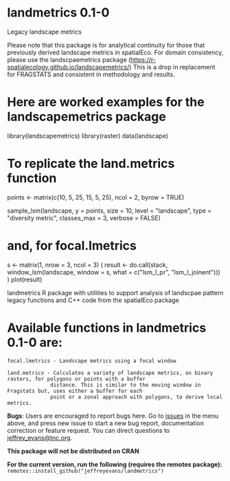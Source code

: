 # landmetrics 0.1-0
Legacy landscape metrics

Please note that this package is for analytical continuity for those that previously 
derived landscape metrics in spatialEco. For domain consistency, please use the 
landscpaemetrics package (https://r-spatialecology.github.io/landscapemetrics/) 
This is a drop in replacement for FRAGSTATS and consistent in methodology and 
results. 

# Here are worked examples for the landscapemetrics package

library(landscapemetrics)
library(raster)
  data(landscape)

# To replicate the land.metrics function 

points <- matrix(c(10, 5, 25, 15, 5, 25), 
                 ncol = 2, byrow = TRUE)

sample_lsm(landscape, y = points, size = 10, 
           level = "landscape", type = "diversity metric", 
           classes_max = 3,
           verbose = FALSE)   

# and, for focal.lmetrics

s <- matrix(1, nrow = 3, ncol = 3)
( result <- do.call(stack, window_lsm(landscape, window = s, 
                  what = c("lsm_l_pr", "lsm_l_joinent"))) )
  plot(result)

landmetrics R package with utilities to support analysis of landscpae pattern
  legacy functions and C++ code from the spatialEco package
    
# Available functions in landmetrics 0.1-0 are:

    focal.lmetrics - Landscape metrics using a focal window
 
    land.metrics - Calculates a variety of landscape metrics, on binary rasters, for polygons or points with a buffer 
                  distance. This is similar to the moving window in Fragstats but, uses either a buffer for each 
                  point or a zonal approach with polygons, to derive local metrics. 

**Bugs**: Users are encouraged to report bugs here. Go to [issues](https://github.com/jeffreyevans/landmetrics/issues) in the menu above, and press new issue to start a new bug report, documentation correction or feature request. You can direct questions to <jeffrey_evans@tnc.org>.

**This package will not be distributed on CRAN** 

**For the current version, run the following (requires the remotes package):**
`remotes::install_github("jeffreyevans/landmetrics")`
